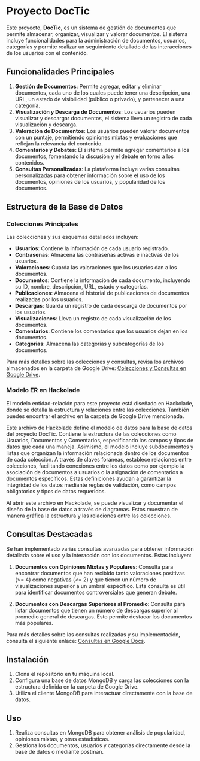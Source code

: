 # Proyecto DocTic

Este proyecto, **DocTic**, es un sistema de gestión de documentos que permite almacenar, organizar, visualizar y valorar documentos. El sistema incluye funcionalidades para la administración de documentos, usuarios, categorías y permite realizar un seguimiento detallado de las interacciones de los usuarios con el contenido.

## Funcionalidades Principales

1. **Gestión de Documentos**: Permite agregar, editar y eliminar documentos, cada uno de los cuales puede tener una descripción, una URL, un estado de visibilidad (público o privado), y pertenecer a una categoría.
2. **Visualización y Descarga de Documentos**: Los usuarios pueden visualizar y descargar documentos, el sistema lleva un registro de cada visualización y descarga.
3. **Valoración de Documentos**: Los usuarios pueden valorar documentos con un puntaje, permitiendo opiniones mixtas y evaluaciones que reflejan la relevancia del contenido.
4. **Comentarios y Debates**: El sistema permite agregar comentarios a los documentos, fomentando la discusión y el debate en torno a los contenidos.
5. **Consultas Personalizadas**: La plataforma incluye varias consultas personalizadas para obtener información sobre el uso de los documentos, opiniones de los usuarios, y popularidad de los documentos.

## Estructura de la Base de Datos

### Colecciones Principales

Las colecciones y sus esquemas detallados incluyen:

- **Usuarios**: Contiene la información de cada usuario registrado.
- **Contrasenas**: Almacena las contraseñas activas e inactivas de los usuarios.
- **Valoraciones**: Guarda las valoraciones que los usuarios dan a los documentos.
- **Documentos**: Contiene la información de cada documento, incluyendo su ID, nombre, descripción, URL, estado y categorías.
- **Publicaciones**: Almacena el historial de publicaciones de documentos realizadas por los usuarios.
- **Descargas**: Guarda un registro de cada descarga de documentos por los usuarios.
- **Visualizaciones**: Lleva un registro de cada visualización de los documentos.
- **Comentarios**: Contiene los comentarios que los usuarios dejan en los documentos.
- **Categorias**: Almacena las categorías y subcategorías de los documentos.

Para más detalles sobre las colecciones y consultas, revisa los archivos almacenados en la carpeta de Google Drive: [Colecciones y Consultas en Google Drive](https://drive.google.com/drive/u/1/folders/1CD-7wAIfdKQmvfXtXUNCFvDpwyP5HYPx).

### Modelo ER en Hackolade

El modelo entidad-relación para este proyecto está diseñado en Hackolade, donde se detalla la estructura y relaciones entre las colecciones. También puedes encontrar el archivo en la carpeta de Google Drive mencionada.

Este archivo de Hackolade define el modelo de datos para la base de datos del proyecto DocTic. Contiene la estructura de las colecciones como Usuarios, Documentos y Comentarios, especificando los campos y tipos de datos que cada una maneja. Asimismo, el modelo incluye subdocumentos y listas que organizan la información relacionada dentro de los documentos de cada colección. A través de claves foráneas, establece relaciones entre colecciones, facilitando conexiones entre los datos como por ejemplo la asociación de documentos a usuarios o la asignación de comentarios a documentos específicos. Estas definiciones ayudan a garantizar la integridad de los datos mediante reglas de validación, como campos obligatorios y tipos de datos requeridos.

Al abrir este archivo en Hackolade, se puede visualizar y documentar el diseño de la base de datos a través de diagramas. Estos muestran de manera gráfica la estructura y las relaciones entre las colecciones.






## Consultas Destacadas

Se han implementado varias consultas avanzadas para obtener información detallada sobre el uso y la interacción con los documentos. Estas incluyen:

1. **Documentos con Opiniones Mixtas y Populares**: Consulta para encontrar documentos que han recibido tanto valoraciones positivas (>= 4) como negativas (<= 2) y que tienen un número de visualizaciones superior a un umbral específico. Esta consulta es útil para identificar documentos controversiales que generan debate.

2. **Documentos con Descargas Superiores al Promedio**: Consulta para listar documentos que tienen un número de descargas superior al promedio general de descargas. Esto permite destacar los documentos más populares.

Para más detalles sobre las consultas realizadas y su implementación, consulta el siguiente enlace: [Consultas en Google Docs](https://docs.google.com/document/d/1LAxwvMZnJH3SKNu27BQD3i5ePWEj5jyYX0q3xzPuiQE/edit?tab=t.0).


## Instalación

1. Clona el repositorio en tu máquina local.
2. Configura una base de datos MongoDB y carga las colecciones con la estructura definida en la carpeta de Google Drive.
3. Utiliza el cliente MongoDB para interactuar directamente con la base de datos.

## Uso

1. Realiza consultas en MongoDB para obtener análisis de popularidad, opiniones mixtas, y otras estadísticas.
2. Gestiona los documentos, usuarios y categorías directamente desde la base de datos o mediante postman.
